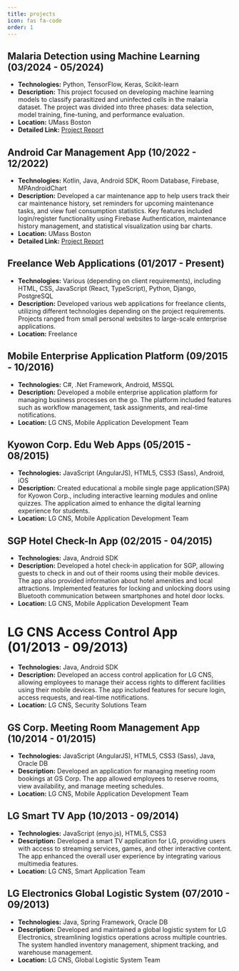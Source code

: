 ```yaml
---
title: projects
icon: fas fa-code
order: 1
---
```


## Malaria Detection using Machine Learning (03/2024 - 05/2024)
- **Technologies:** Python, TensorFlow, Keras, Scikit-learn
- **Description:** This project focused on developing machine learning models to classify parasitized and uninfected cells in the malaria dataset. The project was divided into three phases: data selection, model training, fine-tuning, and performance evaluation.
- **Location:** UMass Boston
- **Detailed Link:** [Project Report](/posts/malaria-detection-using-machine-learning/)

## Android Car Management App (10/2022 - 12/2022)
- **Technologies:** Kotlin, Java, Android SDK, Room Database, Firebase, MPAndroidChart
- **Description:** Developed a car maintenance app to help users track their car maintenance history, set reminders for upcoming maintenance tasks, and view fuel consumption statistics. Key features included login/register functionality using Firebase Authentication, maintenance history management, and statistical visualization using bar charts.
- **Location:** UMass Boston
- **Detailed Link:** [Project Report](/posts/android-car-management-app/)

## Freelance Web Applications (01/2017 - Present)
- **Technologies:** Various (depending on client requirements), including HTML, CSS, JavaScript (React, TypeScript), Python, Django, PostgreSQL
- **Description:** Developed various web applications for freelance clients, utilizing different technologies depending on the project requirements. Projects ranged from small personal websites to large-scale enterprise applications.
- **Location:** Freelance

## Mobile Enterprise Application Platform (09/2015 - 10/2016)
- **Technologies:** C#, .Net Framework, Android, MSSQL
- **Description:** Developed a mobile enterprise application platform for managing business processes on the go. The platform included features such as workflow management, task assignments, and real-time notifications.
- **Location:** LG CNS, Mobile Application Development Team
  
## Kyowon Corp. Edu Web Apps (05/2015 - 08/2015)
- **Technologies:** JavaScript (AngularJS), HTML5, CSS3 (Sass), Android, iOS
- **Description:** Created educational a mobile single page application(SPA) for Kyowon Corp., including interactive learning modules and online quizzes. The application aimed to enhance the digital learning experience for students.
- **Location:** LG CNS, Mobile Application Development Team

## SGP Hotel Check-In App (02/2015 - 04/2015)
- **Technologies:** Java, Android SDK
- **Description:** Developed a hotel check-in application for SGP, allowing guests to check in and out of their rooms using their mobile devices. The app also provided information about hotel amenities and local attractions. Implemented features for locking and unlocking doors using Bluetooth communication between smartphones and hotel door locks.
- **Location:** LG CNS, Mobile Application Development Team
  
# LG CNS Access Control App (01/2013 - 09/2013)
- **Technologies:** Java, Android SDK
- **Description:** Developed an access control application for LG CNS, allowing employees to manage their access rights to different facilities using their mobile devices. The app included features for secure login, access requests, and real-time notifications.
- **Location:** LG CNS, Security Solutions Team

## GS Corp. Meeting Room Management App (10/2014 - 01/2015)
- **Technologies:** JavaScript (AngularJS), HTML5, CSS3 (Sass), Java, Oracle DB
- **Description:** Developed an application for managing meeting room bookings at GS Corp. The app allowed employees to reserve rooms, view availability, and manage meeting schedules.
- **Location:** LG CNS, Mobile Application Development Team

## LG Smart TV App (10/2013 - 09/2014)
- **Technologies:** JavaScript (enyo.js), HTML5, CSS3
- **Description:** Developed a smart TV application for LG, providing users with access to streaming services, games, and other interactive content. The app enhanced the overall user experience by integrating various multimedia features.
- **Location:** LG CNS, Smart Application Team

## LG Electronics Global Logistic System (07/2010 - 09/2013)
- **Technologies:** Java, Spring Framework, Oracle DB
- **Description:** Developed and maintained a global logistic system for LG Electronics, streamlining logistics operations across multiple countries. The system handled inventory management, shipment tracking, and warehouse management.
- **Location:** LG CNS, Global Logistic System Team

